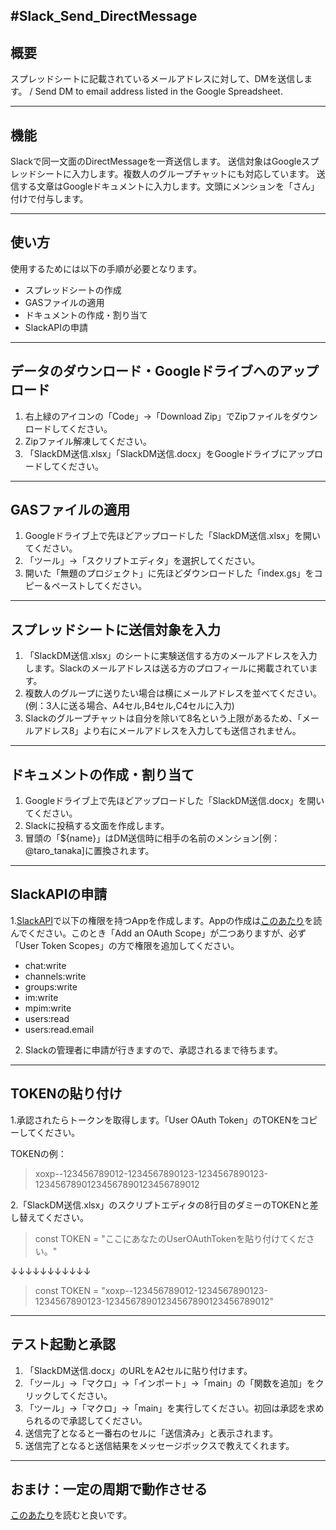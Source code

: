 #Slack_Send_DirectMessage
---
## 概要
スプレッドシートに記載されているメールアドレスに対して、DMを送信します。 / Send DM to email address listed in the Google Spreadsheet.

---
## 機能
Slackで同一文面のDirectMessageを一斉送信します。
送信対象はGoogleスプレッドシートに入力します。複数人のグループチャットにも対応しています。
送信する文章はGoogleドキュメントに入力します。文頭にメンションを「さん」付けで付与します。

---
## 使い方
使用するためには以下の手順が必要となります。
 * スプレッドシートの作成
 * GASファイルの適用
 * ドキュメントの作成・割り当て
 * SlackAPIの申請


---
## データのダウンロード・Googleドライブへのアップロード
1. 右上緑のアイコンの「Code」→「Download Zip」でZipファイルをダウンロードしてください。
2. Zipファイル解凍してください。
3. 「SlackDM送信.xlsx」「SlackDM送信.docx」をGoogleドライブにアップロードしてください。

---
## GASファイルの適用
1. Googleドライブ上で先ほどアップロードした「SlackDM送信.xlsx」を開いてください。
2. 「ツール」→「スクリプトエディタ」を選択してください。
3. 開いた「無題のプロジェクト」に先ほどダウンロードした「index.gs」をコピー＆ペーストしてください。

---
## スプレッドシートに送信対象を入力
1. 「SlackDM送信.xlsx」のシートに実験送信する方のメールアドレスを入力します。Slackのメールアドレスは送る方のプロフィールに掲載されています。
2. 複数人のグループに送りたい場合は横にメールアドレスを並べてください。(例：3人に送る場合、A4セル,B4セル,C4セルに入力)
3. Slackのグループチャットは自分を除いて8名という上限があるため、「メールアドレス8」より右にメールアドレスを入力しても送信されません。

---
## ドキュメントの作成・割り当て
1. Googleドライブ上で先ほどアップロードした「SlackDM送信.docx」を開いてください。
2. Slackに投稿する文面を作成します。
3. 冒頭の「${name}」はDM送信時に相手の名前のメンション[例：@taro_tanaka]に置換されます。

---
## SlackAPIの申請
1.[SlackAPI](https://api.slack.com/apps)で以下の権限を持つAppを作成します。Appの作成は[このあたり](https://qiita.com/yuukiw00w/items/94e4495fc593cfbda45c)を読んでください。このとき「Add an OAuth Scope」が二つありますが、必ず「User Token Scopes」の方で権限を追加してください。


* chat:write
* channels:write
* groups:write
* im:write
* mpim:write
* users:read
* users:read.email

2. Slackの管理者に申請が行きますので、承認されるまで待ちます。

---
## TOKENの貼り付け
1.承認されたらトークンを取得します。「User OAuth Token」のTOKENをコピーしてください。

TOKENの例：
>xoxp--123456789012-1234567890123-1234567890123-12345678901234567890123456789012

2.「SlackDM送信.xlsx」のスクリプトエディタの8行目のダミーのTOKENと差し替えてください。

> const TOKEN = "ここにあなたのUserOAuthTokenを貼り付けてください。"

↓↓↓↓↓↓↓↓↓↓↓


> const TOKEN = "xoxp--123456789012-1234567890123-1234567890123-12345678901234567890123456789012"

---
## テスト起動と承認

1. 「SlackDM送信.docx」のURLをA2セルに貼り付けます。
2. 「ツール」→「マクロ」→「インポート」→「main」の「関数を追加」をクリックしてください。
3. 「ツール」→「マクロ」→「main」を実行してください。初回は承認を求められるので承認してください。
4.  送信完了となると一番右のセルに「送信済み」と表示されます。
5.  送信完了となると送信結果をメッセージボックスで教えてくれます。

---
## おまけ：一定の周期で動作させる
[このあたり](https://tonari-it.com/gas-timed-driven-trigger/)を読むと良いです。
